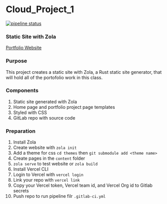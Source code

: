 # Cloud_Project_1


[![pipeline status](https://gitlab.com/JiayiZhou36/cloud_project_1/badges/main/pipeline.svg)](https://gitlab.com/JiayiZhou36/cloud_project_1/-/commits/main)


### Static Site with Zola
[Portfolio Website](https://jiayizhou.vercel.app/)

### Purpose
This project creates a static site with Zola, a Rust static site generator, that will hold all of the portofolio work in this class.

### Components
1. Static site generated with Zola
2. Home page and portfolio project page templates
3. Styled with CSS
4. GitLab repo with source code

### Preparation
1. Install Zola 
2. Create website with `zola init`
3. Add a theme for css `cd themes` then `git submodule add <theme name>`
4. Create pages in the `content` folder 
5. `zola serve` to test website or `zola build`
6. Install Vercel CLI 
7. Login to Vercel with `vercel login`
8. Link your repo with `vercel link`
9. Copy your Vercel token, Vercel team id, and Vercel Org id to Gitlab secrets 
10. Push repo to run pipeline filr `.gitlab-ci.yml`
